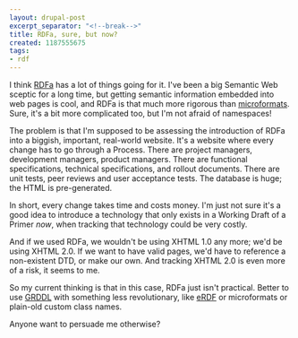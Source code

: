 ```yaml
---
layout: drupal-post
excerpt_separator: "<!--break-->"
title: RDFa, sure, but now?
created: 1187555675
tags:
- rdf
---
```

I think [RDFa][1] has a lot of things going for it. I've been a big Semantic Web sceptic for a long time, but getting semantic information embedded into web pages is cool, and RDFa is that much more rigorous than [microformats][2]. Sure, it's a bit more complicated too, but I'm not afraid of namespaces!

[1]: http://www.w3.org/TR/xhtml-rdfa-primer/ "W3C: RDFa Primer"
[2]: http://www.microformats.org/ "Microformats website"

The problem is that I'm supposed to be assessing the introduction of RDFa into a biggish, important, real-world website. It's a website where every change has to go through a Process. There are project managers, development managers, product managers. There are functional specifications, technical specifications, and rollout documents. There are unit tests, peer reviews and user acceptance tests. The database is huge; the HTML is pre-generated.

<!--break-->

In short, every change takes time and costs money. I'm just not sure it's a good idea to introduce a technology that only exists in a Working Draft of a Primer *now*, when tracking that technology could be very costly.

And if we used RDFa, we wouldn't be using XHTML 1.0 any more; we'd be using XHTML 2.0. If we want to have valid pages, we'd have to reference a non-existent DTD, or make our own. And tracking XHTML 2.0 is even more of a risk, it seems to me.

So my current thinking is that in this case, RDFa just isn't practical. Better to use [GRDDL][3] with something less revolutionary, like [eRDF][4] or microformats or plain-old custom class names.

[3]: http://www.w3.org/TR/grddl/ "W3C: Gleaning Resource Descriptions from Dialects of Languages"
[4]: http://research.talis.com/2005/erdf/wiki/Main/RdfInHtml "Talis: Embedded RDF"

Anyone want to persuade me otherwise?
